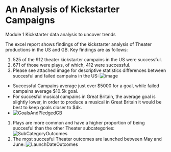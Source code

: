 # An Analysis of Kickstarter Campaigns
Module 1 Kickstarter data analysis to uncover trends

The excel report shows findings of the kickstarter analysis of Theater productions in the US and GB.
Key findings are as follows:
1. 525 of the 912 theater kickstarter campains in the US were successful.
2. 671 of those were plays, of which, 412 were successful.
3. Please see attached image for descriptive statistics differences between succesful and failed campains in the US:
      ![image](https://user-images.githubusercontent.com/95047485/146115070-c5f14841-06b0-43fb-983b-c817c61c06c6.png)
  *    Successful Campains average just over $5000 for a goal, while failed campains average $10.5k goal.
  *    For succesful musical campains in Great Britain, the average goal is slightly lower, in order to produce a musical in Great Britain it would be best to keep goals closer to $4k. 
  *   ![GoalsAndPledgedGB](https://user-images.githubusercontent.com/95047485/146115679-33f42f20-27f3-4cba-9df5-7353ea20f933.png)


1. Plays are more common and have a higher proportion of being succesful than the other Theater subcategories:
![SubCategoryOutcomes](https://user-images.githubusercontent.com/95047485/146115841-e4550608-97f4-4476-acb4-53d3d481bb94.png)
2. The most succesful Theater outcomes are launched between May and June:
![LaunchDateOutcomes](https://user-images.githubusercontent.com/95047485/146115951-1307741f-a294-4ebe-bd3c-7dbd4d442eff.png)



  


      
    


